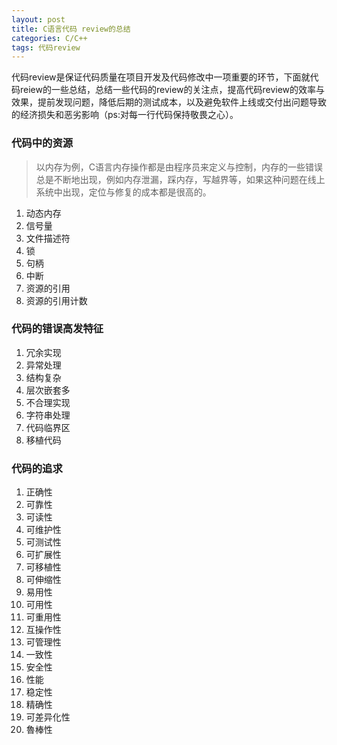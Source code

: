 ```yaml
---
layout: post
title: C语言代码 review的总结
categories: C/C++
tags: 代码review
---
```


代码review是保证代码质量在项目开发及代码修改中一项重要的环节，下面就代码reiew的一些总结，总结一些代码的review的关注点，提高代码review的效率与效果，提前发现问题，降低后期的测试成本，以及避免软件上线或交付出问题导致的经济损失和恶劣影响（ps:对每一行代码保持敬畏之心）。
### 代码中的资源
>以内存为例，C语言内存操作都是由程序员来定义与控制，内存的一些错误总是不断地出现，例如内存泄漏，踩内存，写越界等，如果这种问题在线上系统中出现，定位与修复的成本都是很高的。

>
1. 动态内存
2. 信号量
3. 文件描述符
4. 锁
5. 句柄
6. 中断
7. 资源的引用 
8. 资源的引用计数

### 代码的错误高发特征
>
1. 冗余实现
2. 异常处理
3. 结构复杂
4. 层次嵌套多
5. 不合理实现
6. 字符串处理
7. 代码临界区
8. 移植代码

### 代码的追求
>
1. 正确性
2. 可靠性
3. 可读性
4. 可维护性
5. 可测试性
6. 可扩展性
7. 可移植性
8. 可伸缩性
9. 易用性
10. 可用性
11. 可重用性
12. 互操作性
13. 可管理性
14. 一致性
15. 安全性
16. 性能
17. 稳定性
18. 精确性
19. 可差异化性
20. 魯棒性